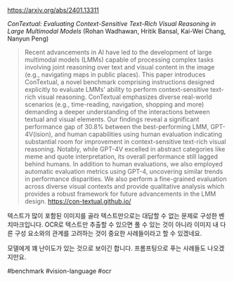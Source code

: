 https://arxiv.org/abs/2401.13311

*ConTextual: Evaluating Context-Sensitive Text-Rich Visual Reasoning in Large Multimodal Models* (Rohan Wadhawan, Hritik Bansal, Kai-Wei Chang, Nanyun Peng)

> Recent advancements in AI have led to the development of large multimodal models (LMMs) capable of processing complex tasks involving joint reasoning over text and visual content in the image (e.g., navigating maps in public places). This paper introduces ConTextual, a novel benchmark comprising instructions designed explicitly to evaluate LMMs' ability to perform context-sensitive text-rich visual reasoning. ConTextual emphasizes diverse real-world scenarios (e.g., time-reading, navigation, shopping and more) demanding a deeper understanding of the interactions between textual and visual elements. Our findings reveal a significant performance gap of 30.8% between the best-performing LMM, GPT-4V(ision), and human capabilities using human evaluation indicating substantial room for improvement in context-sensitive text-rich visual reasoning. Notably, while GPT-4V excelled in abstract categories like meme and quote interpretation, its overall performance still lagged behind humans. In addition to human evaluations, we also employed automatic evaluation metrics using GPT-4, uncovering similar trends in performance disparities. We also perform a fine-grained evaluation across diverse visual contexts and provide qualitative analysis which provides a robust framework for future advancements in the LMM design. https://con-textual.github.io/

텍스트가 많이 포함된 이미지를 골라 텍스트만으로는 대답할 수 없는 문제로 구성한 벤치마크입니다. OCR로 텍스트만 추출할 수 있으면 풀 수 있는 것이 아니라 이미지 내 다른 구성 요소와의 관계를 고려하는 것이 중요한 사례들이라고 할 수 있겠네요.

모델에게 꽤 난이도가 있는 것으로 보이긴 합니다. 프롬프팅으로 푸는 사례들도 나오겠지만요.

#benchmark #vision-language #ocr 